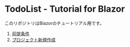 # TodoList - Tutorial for Blazor

このリポジトリはBlazorのチュートリアル用です。

1. [前提条件](docs/0000prerequisites.md)
1. [プロジェクト新規作成](docs/0001newproject.md)
